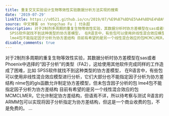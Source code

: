 ```yaml
---
title: 重复交叉实验设计生物等效性实验数据分析方法实现的搜索
date: '2019-07-29'
linkTitle: https://s0521.github.io/cn/2019/07/%E9%87%8D%E5%A4%8D%E4%BA%A4%E5%8F%89%E5%AE%9E%E9%AA%8C%E8%AE%BE%E8%AE%A1%E7%94%9F%E7%89%A9%E7%AD%89%E6%95%88%E6%80%A7%E5%AE%9E%E9%AA%8C%E6%95%B0%E6%8D%AE%E5%88%86%E6%9E%90%E6%96%B9%E6%B3%95%E5%AE%9E%E7%8E%B0%E7%9A%84%E6%90%9C%E7%B4%A2/
source: 中文博客 on Yongchao Fu | 付永超
description: 对于2制剂多周期的重复生物等效性实验，其数据分析时协方差模型在sas或者Phoenix中选择的“因子分析”的类型（FA2），这给使用其他软件完成同样的工作造成了困难，比如
  SPSS软件就找不到这种类型的协方差模型， 在R语言中，有些包可以使用非线性混合效应模型进行分析，它们大部分也不能指定因子分析为协方差结构 nlme包的gls函数允许制定协方差模型，但未包含因子分析的包
  lme4包不能指定因子分析为协方差结构 目前有希望的是另一个线性混合效应的包MCMCLMER，它允许制定协方差结构，但语焉不详，所以待考察与测试 R语言的ARMM包可以实现将因子分析指定为协方差结构，但这是一个商业收费的包，不是免费的。  ...
disable_comments: true
---
```

对于2制剂多周期的重复生物等效性实验，其数据分析时协方差模型在sas或者Phoenix中选择的“因子分析”的类型（FA2），这给使用其他软件完成同样的工作造成了困难，比如 SPSS软件就找不到这种类型的协方差模型， 在R语言中，有些包可以使用非线性混合效应模型进行分析，它们大部分也不能指定因子分析为协方差结构 nlme包的gls函数允许制定协方差模型，但未包含因子分析的包 lme4包不能指定因子分析为协方差结构 目前有希望的是另一个线性混合效应的包MCMCLMER，它允许制定协方差结构，但语焉不详，所以待考察与测试 R语言的ARMM包可以实现将因子分析指定为协方差结构，但这是一个商业收费的包，不是免费的。  ...